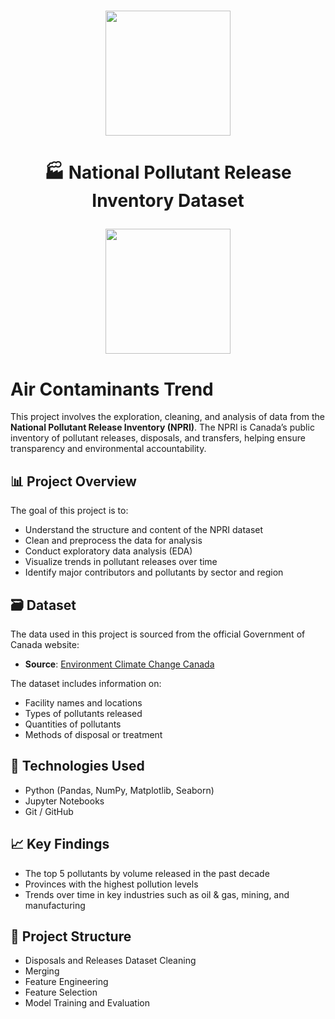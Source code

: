 #
</p>

<p align = "center" draggable=”false” ><img src="https://encrypted-tbn0.gstatic.com/images?q=tbn:ANd9GcR8HNB-ex4xb4H3-PXRcywP5zKC_3U8VzQTPA&usqp=CAU" 
     width="200px"
     height="auto"/>
</p>

<h1 align="center" id="heading">
<h1 align="center" id="heading">  🏭 National Pollutant Release Inventory Dataset

<p align = "center" draggable=”false” ><img src="https://th.bing.com/th/id/R.9e234304d59bac1062f396d79c82b5c5?rik=BGXFD8Xeut6hew&pid=ImgRaw&r=0" 
     width="200px"
     height="auto"/>
</p>

# Air Contaminants Trend
This project involves the exploration, cleaning, and analysis of data from the **National Pollutant Release Inventory (NPRI)**. The NPRI is Canada’s public inventory of pollutant releases, disposals, and transfers, helping ensure transparency and environmental accountability.

## 📊 Project Overview

The goal of this project is to:

- Understand the structure and content of the NPRI dataset
- Clean and preprocess the data for analysis
- Conduct exploratory data analysis (EDA)
- Visualize trends in pollutant releases over time
- Identify major contributors and pollutants by sector and region

## 🗃️ Dataset

The data used in this project is sourced from the official Government of Canada website:

- **Source**: [Environment Climate Change Canada](https://www.canada.ca/en/environment-climate-change.html)

The dataset includes information on:

- Facility names and locations
- Types of pollutants released
- Quantities of pollutants
- Methods of disposal or treatment

## 🔧 Technologies Used

- Python (Pandas, NumPy, Matplotlib, Seaborn)
- Jupyter Notebooks
- Git / GitHub

## 📈 Key Findings

- The top 5 pollutants by volume released in the past decade
- Provinces with the highest pollution levels
- Trends over time in key industries such as oil & gas, mining, and manufacturing

## 📂 Project Structure
- Disposals and Releases Dataset Cleaning
- Merging
- Feature Engineering
- Feature Selection
- Model Training and Evaluation


